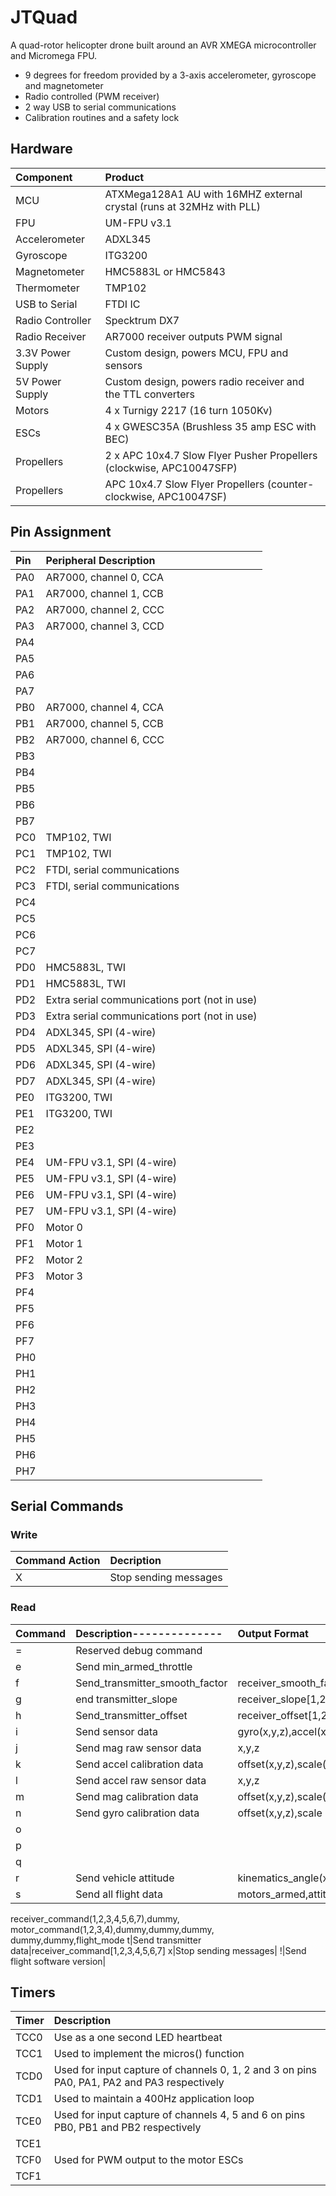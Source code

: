 # JTQuad

A quad-rotor helicopter drone built around an AVR XMEGA microcontroller and Micromega FPU.

* 9 degrees for freedom provided by a 3-axis accelerometer, gyroscope and magnetometer
* Radio controlled (PWM receiver)
* 2 way USB to serial communications
* Calibration routines and a safety lock

## Hardware

|Component             |Product                                              |
|:---------------------|:----------------------------------------------------|
|MCU                   |ATXMega128A1 AU with 16MHZ external crystal (runs at 32MHz with PLL)|
|FPU                   |UM-FPU v3.1|
|Accelerometer         |ADXL345|                             
|Gyroscope             |ITG3200|
|Magnetometer          |HMC5883L or HMC5843|
|Thermometer           |TMP102|
|USB to Serial         |FTDI IC|
|Radio Controller      |Specktrum DX7|
|Radio Receiver        |AR7000 receiver outputs PWM signal|
|3.3V Power Supply     |Custom design, powers MCU, FPU and sensors|
|5V Power Supply       |Custom design, powers radio receiver and the TTL converters|
|Motors                |4 x Turnigy 2217 (16 turn 1050Kv)|
|ESCs                  |4 x GWESC35A (Brushless 35 amp ESC with BEC)|
|Propellers            |2 x APC 10x4.7 Slow Flyer Pusher Propellers (clockwise, APC10047SFP)|
|Propellers            |APC 10x4.7 Slow Flyer Propellers (counter-clockwise, APC10047SF)|

## Pin Assignment

|Pin   |Peripheral Description   |
|:-----|:------------------------|
|PA0|AR7000, channel 0, CCA
|PA1|AR7000, channel 1, CCB
|PA2|AR7000, channel 2,	CCC
|PA3|AR7000, channel 3, CCD
|PA4|
|PA5|
|PA6|
|PA7|
|PB0|AR7000, channel 4, CCA
|PB1|AR7000, channel 5, CCB
|PB2|AR7000, channel 6, CCC
|PB3|
|PB4|
|PB5|
|PB6|
|PB7|
|PC0|TMP102, TWI
|PC1|TMP102, TWI
|PC2|FTDI, serial communications
|PC3|FTDI, serial communications
|PC4|
|PC5|		
|PC6|		
|PC7|
|PD0|HMC5883L, TWI
|PD1|HMC5883L, TWI
|PD2|Extra serial communications port (not in use)
|PD3|Extra serial communications port (not in use)
|PD4|ADXL345, SPI (4-wire)
|PD5|ADXL345, SPI (4-wire)
|PD6|ADXL345, SPI (4-wire)
|PD7|ADXL345, SPI (4-wire)
|PE0|ITG3200, TWI
|PE1|ITG3200, TWI
|PE2|		
|PE3|		
|PE4|UM-FPU v3.1, SPI (4-wire)
|PE5|UM-FPU v3.1, SPI (4-wire)
|PE6|UM-FPU v3.1, SPI (4-wire)
|PE7|UM-FPU v3.1, SPI (4-wire)
|PF0|Motor 0
|PF1|Motor 1
|PF2|Motor 2
|PF3|Motor 3
|PF4|		
|PF5|		
|PF6|		
|PF7|		
|PH0|
|PH1|
|PH2|
|PH3|
|PH4|
|PH5|
|PH6|
|PH7|

## Serial Commands

### Write

|Command	Action|Decription|
|:--------------|:---------|
X|Stop sending messages

### Read

|Command|Description--------------|Output Format |
|:------|:------------------------|:-------------|
=|Reserved debug command|
e|Send min_armed_throttle|
f|Send_transmitter_smooth_factor|receiver_smooth_factor[1,2,3,4,5,6,7],dummy,dummy,dummy
g|end transmitter_slope|receiver_slope[1,2,3,4,5,6,7]
h|Send_transmitter_offset|receiver_offset[1,2,3,4,5,6,7]
i|Send sensor data|gyro(x,y,z),accel(x,y,z),mag(x,y,z)
j|Send mag raw sensor data|x,y,z	
k|Send accel calibration data|offset(x,y,z),scale(x,y,z)
l|Send accel raw sensor data|x,y,z
m|Send mag calibration data|offset(x,y,z),scale(x,y,z)
n|Send gyro calibration data|offset(x,y,z),scale
o|
p|
q|
r|Send vehicle attitude|kinematics_angle(x,y),heading
s|Send all flight data|motors_armed,attitude(x,y,z),dummy,dummy,
receiver_command(1,2,3,4,5,6,7),dummy,
motor_command(1,2,3,4),dummy,dummy,dummy,
dummy,dummy,flight_mode
t|Send transmitter data|receiver_command[1,2,3,4,5,6,7]
x|Stop sending messages|
!|Send flight software version|

## Timers

|Timer  |Description                        |
|:------|:----------------------------------|
TCC0|Use as a one second LED heartbeat
TCC1|Used to implement the micros() function
TCD0|Used for input capture of channels 0, 1, 2 and 3 on pins PA0, PA1, PA2 and PA3 respectively
TCD1|Used to maintain a 400Hz application loop
TCE0|Used for input capture of channels 4, 5 and 6 on pins PB0, PB1 and PB2 respectively
TCE1|
TCF0|Used for PWM output to the motor ESCs
TCF1|

